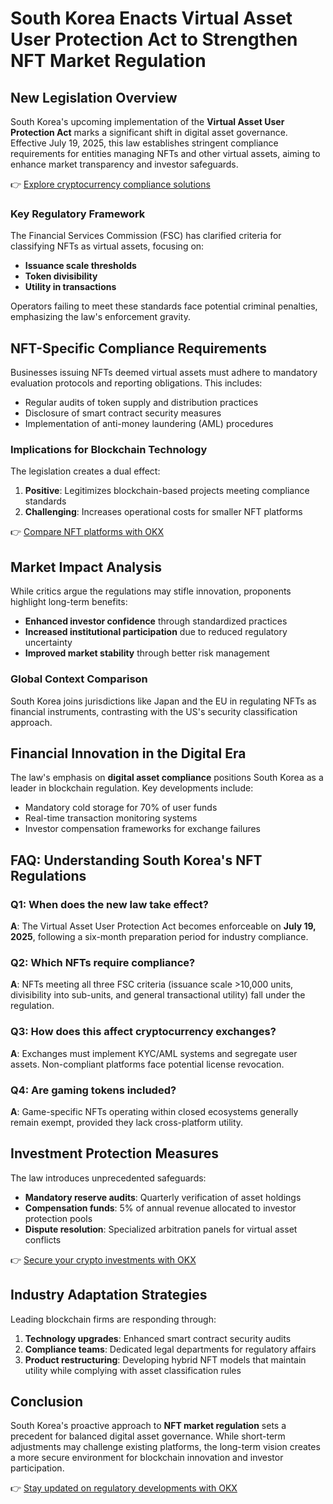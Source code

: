 # South Korea Enacts Virtual Asset User Protection Act to Strengthen NFT Market Regulation  

## New Legislation Overview  
South Korea's upcoming implementation of the **Virtual Asset User Protection Act** marks a significant shift in digital asset governance. Effective July 19, 2025, this law establishes stringent compliance requirements for entities managing NFTs and other virtual assets, aiming to enhance market transparency and investor safeguards.  

👉 [Explore cryptocurrency compliance solutions](https://bit.ly/okx-bonus)  

### Key Regulatory Framework  
The Financial Services Commission (FSC) has clarified criteria for classifying NFTs as virtual assets, focusing on:  
- **Issuance scale thresholds**  
- **Token divisibility**  
- **Utility in transactions**  

Operators failing to meet these standards face potential criminal penalties, emphasizing the law's enforcement gravity.  

## NFT-Specific Compliance Requirements  
Businesses issuing NFTs deemed virtual assets must adhere to mandatory evaluation protocols and reporting obligations. This includes:  
- Regular audits of token supply and distribution practices  
- Disclosure of smart contract security measures  
- Implementation of anti-money laundering (AML) procedures  

### Implications for Blockchain Technology  
The legislation creates a dual effect:  
1. **Positive**: Legitimizes blockchain-based projects meeting compliance standards  
2. **Challenging**: Increases operational costs for smaller NFT platforms  

👉 [Compare NFT platforms with OKX](https://bit.ly/okx-bonus)  

## Market Impact Analysis  
While critics argue the regulations may stifle innovation, proponents highlight long-term benefits:  
- **Enhanced investor confidence** through standardized practices  
- **Increased institutional participation** due to reduced regulatory uncertainty  
- **Improved market stability** through better risk management  

### Global Context Comparison  
South Korea joins jurisdictions like Japan and the EU in regulating NFTs as financial instruments, contrasting with the US's security classification approach.  

## Financial Innovation in the Digital Era  
The law's emphasis on **digital asset compliance** positions South Korea as a leader in blockchain regulation. Key developments include:  
- Mandatory cold storage for 70% of user funds  
- Real-time transaction monitoring systems  
- Investor compensation frameworks for exchange failures  

## FAQ: Understanding South Korea's NFT Regulations  

### Q1: When does the new law take effect?  
**A**: The Virtual Asset User Protection Act becomes enforceable on **July 19, 2025**, following a six-month preparation period for industry compliance.  

### Q2: Which NFTs require compliance?  
**A**: NFTs meeting all three FSC criteria (issuance scale >10,000 units, divisibility into sub-units, and general transactional utility) fall under the regulation.  

### Q3: How does this affect cryptocurrency exchanges?  
**A**: Exchanges must implement KYC/AML systems and segregate user assets. Non-compliant platforms face potential license revocation.  

### Q4: Are gaming tokens included?  
**A**: Game-specific NFTs operating within closed ecosystems generally remain exempt, provided they lack cross-platform utility.  

## Investment Protection Measures  
The law introduces unprecedented safeguards:  
- **Mandatory reserve audits**: Quarterly verification of asset holdings  
- **Compensation funds**: 5% of annual revenue allocated to investor protection pools  
- **Dispute resolution**: Specialized arbitration panels for virtual asset conflicts  

👉 [Secure your crypto investments with OKX](https://bit.ly/okx-bonus)  

## Industry Adaptation Strategies  
Leading blockchain firms are responding through:  
1. **Technology upgrades**: Enhanced smart contract security audits  
2. **Compliance teams**: Dedicated legal departments for regulatory affairs  
3. **Product restructuring**: Developing hybrid NFT models that maintain utility while complying with asset classification rules  

## Conclusion  
South Korea's proactive approach to **NFT market regulation** sets a precedent for balanced digital asset governance. While short-term adjustments may challenge existing platforms, the long-term vision creates a more secure environment for blockchain innovation and investor participation.  

👉 [Stay updated on regulatory developments with OKX](https://bit.ly/okx-bonus)  
